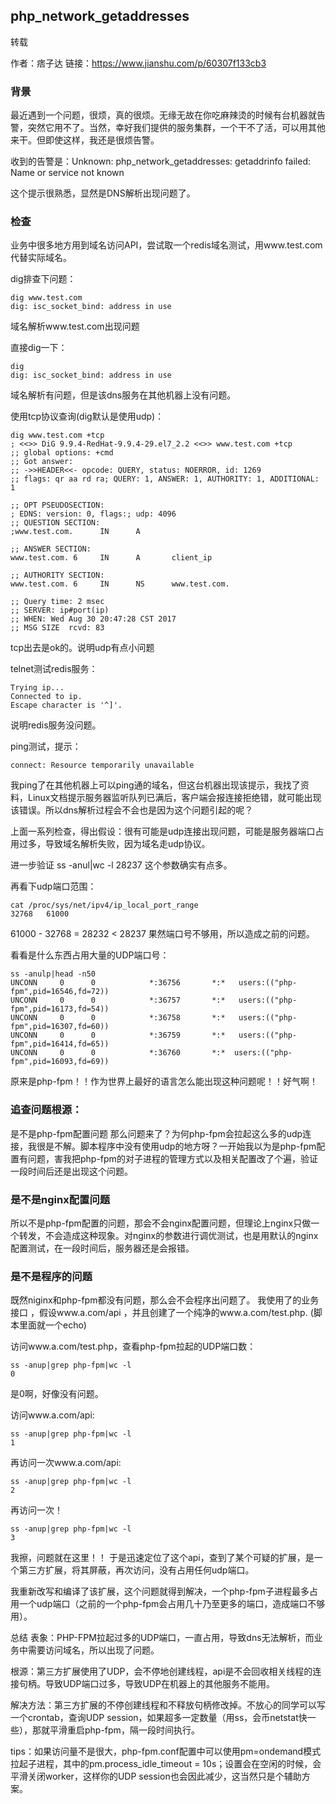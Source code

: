 ## php_network_getaddresses

转载

作者：痞子达
链接：https://www.jianshu.com/p/60307f133cb3

### 背景
最近遇到一个问题，很烦，真的很烦。无缘无故在你吃麻辣烫的时候有台机器就告警，突然它用不了。当然，幸好我们提供的服务集群，一个干不了活，可以用其他来干。但即使这样，我还是很烦告警。

收到的告警是：Unknown: php_network_getaddresses: getaddrinfo failed: Name or service not known

这个提示很熟悉，显然是DNS解析出现问题了。

### 检查
业务中很多地方用到域名访问API，尝试取一个redis域名测试，用www.test.com代替实际域名。

dig排查下问题：

    dig www.test.com
    dig: isc_socket_bind: address in use
域名解析www.test.com出现问题

直接dig一下：

    dig
    dig: isc_socket_bind: address in use
域名解析有问题，但是该dns服务在其他机器上没有问题。

使用tcp协议查询(dig默认是使用udp)：

    dig www.test.com +tcp
    ; <<>> DiG 9.9.4-RedHat-9.9.4-29.el7_2.2 <<>> www.test.com +tcp
    ;; global options: +cmd
    ;; Got answer:
    ;; ->>HEADER<<- opcode: QUERY, status: NOERROR, id: 1269
    ;; flags: qr aa rd ra; QUERY: 1, ANSWER: 1, AUTHORITY: 1, ADDITIONAL: 1

    ;; OPT PSEUDOSECTION:
    ; EDNS: version: 0, flags:; udp: 4096
    ;; QUESTION SECTION:
    ;www.test.com.      IN      A

    ;; ANSWER SECTION:
    www.test.com. 6     IN      A       client_ip

    ;; AUTHORITY SECTION:
    www.test.com. 6     IN      NS      www.test.com.

    ;; Query time: 2 msec
    ;; SERVER: ip#port(ip)
    ;; WHEN: Wed Aug 30 20:47:28 CST 2017
    ;; MSG SIZE  rcvd: 83
tcp出去是ok的。说明udp有点小问题

telnet测试redis服务：

    Trying ip...
    Connected to ip.
    Escape character is '^]'.
说明redis服务没问题。

ping测试，提示：

    connect: Resource temporarily unavailable
我ping了在其他机器上可以ping通的域名，但这台机器出现该提示，我找了资料，Linux文档提示服务器监听队列已满后，客户端会报连接拒绝错，就可能出现该错误。所以dns解析过程会不会也是因为这个问题引起的呢？

上面一系列检查，得出假设：很有可能是udp连接出现问题，可能是服务器端口占用过多，导致域名解析失败，因为域名走udp协议。

进一步验证
    ss -anul|wc -l
    28237
这个参数确实有点多。

再看下udp端口范围：

    cat /proc/sys/net/ipv4/ip_local_port_range
    32768   61000
61000 - 32768 = 28232 < 28237
果然端口号不够用，所以造成之前的问题。

看看是什么东西占用大量的UDP端口号：

    ss -anulp|head -n50
    UNCONN     0      0            *:36756       *:*   users:(("php-fpm",pid=16546,fd=72))
    UNCONN     0      0            *:36757       *:*   users:(("php-fpm",pid=16173,fd=54))
    UNCONN     0      0            *:36758       *:*   users:(("php-fpm",pid=16307,fd=60))
    UNCONN     0      0            *:36759       *:*   users:(("php-fpm",pid=16414,fd=65))
    UNCONN     0      0            *:36760       *:*  users:(("php-fpm",pid=16093,fd=69))
原来是php-fpm！！作为世界上最好的语言怎么能出现这种问题呢！！好气啊！

### 追查问题根源：
是不是php-fpm配置问题
那么问题来了？为何php-fpm会拉起这么多的udp连接，我很是不解。脚本程序中没有使用udp的地方呀？一开始我以为是php-fpm配置有问题，害我把php-fpm的对子进程的管理方式以及相关配置改了个遍，验证一段时间后还是出现这个问题。

### 是不是nginx配置问题
所以不是php-fpm配置的问题，那会不会nginx配置问题，但理论上nginx只做一个转发，不会造成这种现象。对nginx的参数进行调优测试，也是用默认的nginx配置测试，在一段时间后，服务器还是会报错。

### 是不是程序的问题
既然niginx和php-fpm都没有问题，那么会不会程序出问题了。
我使用了的业务接口 ，假设www.a.com/api ，并且创建了一个纯净的www.a.com/test.php. (脚本里面就一个echo)

访问www.a.com/test.php，查看php-fpm拉起的UDP端口数：

    ss -anup|grep php-fpm|wc -l
    0
是0啊，好像没有问题。

访问www.a.com/api:

    ss -anup|grep php-fpm|wc -l
    1
再访问一次www.a.com/api:

    ss -anup|grep php-fpm|wc -l
    2
再访问一次！

    ss -anup|grep php-fpm|wc -l
    3
我擦，问题就在这里！！
于是迅速定位了这个api，查到了某个可疑的扩展，是一个第三方扩展，将其屏蔽，再次访问，没有占用任何udp端口。

我重新改写和编译了该扩展，这个问题就得到解决，一个php-fpm子进程最多占用一个udp端口（之前的一个php-fpm会占用几十乃至更多的端口，造成端口不够用）。

总结
表象：PHP-FPM拉起过多的UDP端口，一直占用，导致dns无法解析，而业务中需要访问域名，所以出现了问题。

根源：第三方扩展使用了UDP，会不停地创建线程，api是不会回收相关线程的连接句柄。导致UDP端口过多，导致UDP在机器上的其他服务不能用。

解决方法：第三方扩展的不停创建线程和不释放句柄修改掉。不放心的同学可以写一个crontab，查询UDP session，如果超多一定数量（用ss，会币netstat快一些），那就平滑重启php-fpm，隔一段时间执行。

tips：如果访问量不是很大，php-fpm.conf配置中可以使用pm=ondemand模式拉起子进程，其中的pm.process_idle_timeout = 10s；设置会在空闲的时候，会平滑关闭worker，这样你的UDP session也会因此减少，这当然只是个辅助方案。


